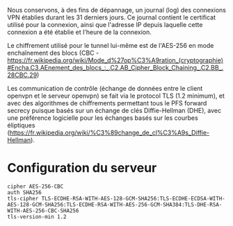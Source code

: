 <!-- TITLE: Specifications du VPN-->
<!-- SUBTITLE: À des fins de dépannage ou a titre informatif -->

Nous conservons, à des fins de dépannage, un journal (log) des connexions VPN établies durant les 31 derniers jours. Ce journal contient le certificat utilisé pour la connexion, ainsi que l'adresse IP depuis laquelle cette connexion a été établie et l'heure de la connexion.

Le chiffrement utilisé pour le tunnel lui-même est de l'AES-256 en mode enchaînement des blocs (CBC - https://fr.wikipedia.org/wiki/Mode_d%27op%C3%A9ration_(cryptographie)#Encha.C3.AEnement_des_blocs_:_.C2.AB_Cipher_Block_Chaining_.C2.BB_.28CBC.29)

Les communication de contrôle (échange de données entre le client openvpn et le serveur openvpn) se fait via le protocol TLS (1.2 minimum), et avec des algorithmes de chiffrements permettant tous le PFS forward secrecy puisque basés sur un échange de clés Diffie-Hellman (DHE), avec une préférence logicielle pour les échanges basés sur les courbes éliptiques (https://fr.wikipedia.org/wiki/%C3%89change_de_cl%C3%A9s_Diffie-Hellman).

# Configuration du serveur

```
cipher AES-256-CBC
auth SHA256
tls-cipher TLS-ECDHE-RSA-WITH-AES-128-GCM-SHA256:TLS-ECDHE-ECDSA-WITH-AES-128-GCM-SHA256:TLS-ECDHE-RSA-WITH-AES-256-GCM-SHA384:TLS-DHE-RSA-WITH-AES-256-CBC-SHA256
tls-version-min 1.2
```